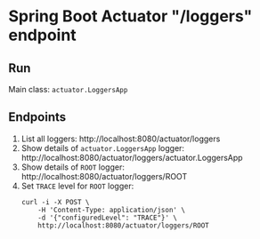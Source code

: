 # Spring Boot Actuator "/loggers" endpoint

## Run 
Main class: `actuator.LoggersApp` 

 ## Endpoints
1. List all loggers: http://localhost:8080/actuator/loggers
1. Show details of `actuator.LoggersApp` logger: http://localhost:8080/actuator/loggers/actuator.LoggersApp
1. Show details of `ROOT` logger: http://localhost:8080/actuator/loggers/ROOT
1. Set `TRACE` level for `ROOT` logger:
    ```
    curl -i -X POST \
        -H 'Content-Type: application/json' \
        -d '{"configuredLevel": "TRACE"}' \
        http://localhost:8080/actuator/loggers/ROOT
   ```